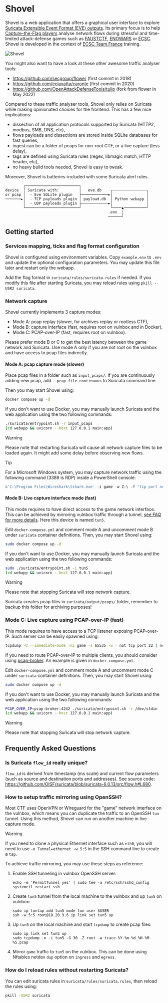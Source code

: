 # Shovel

<!--
Copyright (C) 2023-2024  ANSSI
SPDX-License-Identifier: CC0-1.0
-->

Shovel is a web application that offers a graphical user interface to explore
[Suricata Extensible Event Format (EVE) outputs](https://docs.suricata.io/en/suricata-7.0.1/output/eve/eve-json-output.html).
Its primary focus is to help [Capture-the-Flag players](https://en.wikipedia.org/wiki/Capture_the_flag_(cybersecurity))
analyse network flows during stressful and time-limited attack-defense games such as
[FAUSTCTF](https://faustctf.net/), [ENOWARS](https://enowars.com/) or [ECSC](https://ecsc.eu/).
Shovel is developed in the context of
[ECSC Team France](https://ctftime.org/team/159269/) training.

![Shovel](./.github/demo.webp)

You might also want to have a look at these other awesome traffic analyser tools:

  - https://github.com/secgroup/flower (first commit in 2018)
  - https://github.com/eciavatta/caronte (first commit in 2020)
  - https://github.com/OpenAttackDefenseTools/tulip (fork from flower in May 2022)

Compared to these traffic analyser tools, Shovel only relies on Suricata while
making opinionated choices for the frontend. This has a few nice implications:

  - dissection of all application protocols supported by Suricata (HTTP2, modbus, SMB, DNS, etc),
  - flows payloads and dissections are stored inside SQLite databases for fast queries,
  - ingest can be a folder of pcaps for non-root CTF, or a live capture (less delay),
  - tags are defined using Suricata rules (regex, libmagic match, HTTP header, etc),
  - no heavy build tools needed, Shovel is easy to tweak.

Moreover, Shovel is batteries-included with some Suricata alert rules.

```
        ┌────────────────────────┐
device  │ Suricata with:         │   eve.db    ┌───────────────┐
or pcap │  - Eve SQLite plugin   ├────────────►│               │
───────►│  - TCP payloads plugin │ payload.db  │ Python webapp │
        │  - UDP payloads plugin ├────────────►│               │
        └────────────────────────┘             └────▲──────────┘
                                              .env  │
                                              ──────┘
```

## Getting started

### Services mapping, ticks and flag format configuration

Shovel is configured using environment variables.
Copy `example.env` to `.env` and update the optional configuration parameters.
You may update this file later and restart only the webapp.

Add the flag format in `suricata/rules/suricata.rules` if needed.
If you modify this file after starting Suricata, you may reload rules using
`pkill -USR2 suricata`.

### Network capture

Shovel currently implements 3 capture modes:
  - Mode A: pcap replay (slower, for archives replay or rootless CTF),
  - Mode B: capture interface (fast, requires root on vulnbox and in Docker),
  - Mode C: PCAP-over-IP (fast, requires root on vulnbox).

Please prefer mode B or C to get the best latency between the game network and
Suricata.
Use mode A only if you are not root on the vulnbox and have access to pcap files
indirectly.

#### Mode A: pcap capture mode (slower)

Place pcap files in a folder such as `input_pcaps/`.
If you are continuously adding new pcap, add `--pcap-file-continuous` to
Suricata command line.

Then you may start Shovel using:
```bash
docker compose up -d
```

If you don't want to use Docker, you may manually launch Suricata and the web
application using the two following commands:
```bash
./suricata/entrypoint.sh -r input_pcaps
(cd webapp && uvicorn --host 127.0.0.1 main:app)
```

> [!WARNING]
> Please note that restarting Suricata will cause all network capture files to
> be loaded again. It might add some delay before observing new flows.

> [!TIP]
> For a Microsoft Windows system, you may capture network traffic using the
> following command (3389 is RDP) inside a PowerShell console:
> ```powershell
> &'C:\Program Files\Wireshark\tshark.exe' -i game -w Z:\ -f "tcp port not 3389" -b duration:60
> ```

#### Mode B: Live capture interface mode (fast)

This mode requires to have direct access to the game network interface.
This can be achieved by mirroring vulnbox traffic through a tunnel,
[see FAQ for more details](#how-to-setup-traffic-mirroring-using-openssh).
Here this device is named `tun5`.

Edit `docker-compose.yml` and comment mode A and uncomment mode B under
`suricata` container definitions.
Then, you may start Shovel using:
```bash
sudo docker compose up -d
```

If you don't want to use Docker, you may manually launch Suricata and the web
application using the two following commands:
```bash
sudo ./suricata/entrypoint.sh -i tun5
(cd webapp && uvicorn --host 127.0.0.1 main:app)
```

> [!WARNING]
> Please note that stopping Suricata will stop network capture.

Suricata creates pcap files in `suricata/output/pcaps/` folder,
remember to backup this folder for archiving purposes!

### Mode C: Live capture using PCAP-over-IP (fast)

This mode requires to have access to a TCP listener exposing PCAP-over-IP.
Such server can be easily spawned using:
```bash
tcpdump -U --immediate-mode -ni game -s 65535 -w - not tcp port 22 | nc -l 57012
```

If you need to route PCAP-over-IP to multiple clients, you should consider using
[pcap-broker](https://github.com/fox-it/pcap-broker).
An example is given in `docker-compose.yml`.

Edit `docker-compose.yml` and comment mode A and uncomment mode C under
`suricata` container definitions.
Then, you may start Shovel using:
```bash
sudo docker compose up -d
```

If you don't want to use Docker, you may manually launch Suricata and the web
application using the two following commands:
```bash
PCAP_OVER_IP=pcap-broker:4242 ./suricata/entrypoint.sh -r /dev/stdin
(cd webapp && uvicorn --host 127.0.0.1 main:app)
```

> [!WARNING]
> Please note that stopping Suricata will stop network capture.

## Frequently Asked Questions

### Is Suricata `flow_id` really unique?

`flow_id` is derived from timestamp (ms scale) and current flow parameters (such
as source and destination ports and addresses). See source code:
<https://github.com/OISF/suricata/blob/suricata-6.0.13/src/flow.h#L680>.

### How to setup traffic mirroring using OpenSSH?

Most CTF uses OpenVPN or Wireguard for the "game" network interface on the vulnbox,
which means you can duplicate the traffic to an OpenSSH `tun` tunnel.
Using this method, Shovel can run on another machine in live capture mode.

> [!WARNING]
> If you need to clone a physical Ethernet interface such as `eth0`,
> you will need to use `-o Tunnel=ethernet -w 5:5` in the SSH command line to create a `tap`.

To achieve traffic mirroring, you may use these steps as reference:

 1. Enable SSH tunneling in vulnbox OpenSSH server:
    ```
    echo -e 'PermitTunnel yes' | sudo tee -a /etc/ssh/sshd_config
    systemctl restart ssh
    ```
 2. Create `tun5` tunnel from the local machine to the vulnbox and up `tun5` on vulnbox:
    ```
    sudo ip tuntap add tun5 mode tun user $USER
    ssh -w 5:5 root@10.20.9.6 ip link set tun5 up
    ```
 3. Up `tun5` on the local machine and start `tcpdump` to create pcap files:
    ```
    sudo ip link set tun5 up
    sudo tcpdump -n -i tun5 -G 30 -Z root -w trace-%Y-%m-%d_%H-%M-%S.pcap
    ```
 4. Mirror `game` traffic to `tun5` on the vulnbox.
    This can be done using Nftables netdev `dup` option on `ingress` and `egress`.

### How do I reload rules without restarting Suricata?

You can edit suricata rules in `suricata/rules/suricata.rules`, then reload the rules
using:
```bash
pkill -USR2 suricata
```
